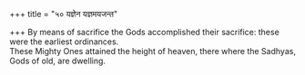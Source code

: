 +++
title = "५० यज्ञेन यज्ञमयजन्त"

+++
By means of sacrifice the Gods accomplished their sacrifice: these were the earliest ordinances.  
     These Mighty Ones attained the height of heaven, there where the Sadhyas, Gods of old, are dwelling.